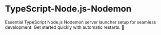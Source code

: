 # TypeScript-Node.js-Nodemon
 Essential TypeScript Node.js Nodemon server launcher setup for seamless development. Get started quickly with automatic restarts. 🚀
